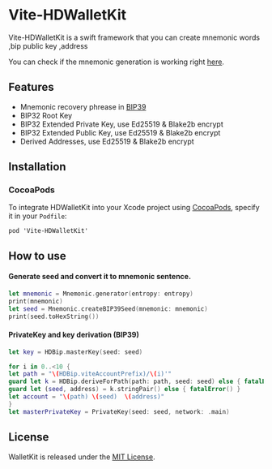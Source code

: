 # Vite-HDWalletKit
Vite-HDWalletKit  is a swift framework that you  can  create mnemonic words ,bip public key ,address 

You can check if the mnemonic generation is working right [here](https://iancoleman.io/bip39/).

## Features
- Mnemonic recovery phrease in [BIP39](https://github.com/bitcoin/bips/blob/master/bip-0039.mediawiki)
- BIP32 Root Key
- BIP32 Extended Private Key, use Ed25519 & Blake2b encrypt
- BIP32 Extended Public Key, use Ed25519 & Blake2b encrypt
- Derived Addresses, use Ed25519 & Blake2b encrypt

## Installation
### CocoaPods
<p>To integrate HDWalletKit into your Xcode project using <a href="http://cocoapods.org">CocoaPods</a>, specify it in your <code>Podfile</code>:</p>
<pre><code class="ruby language-ruby">pod 'Vite-HDWalletKit'</code></pre>

## How to use
#### Generate seed and convert it to mnemonic sentence.
```swift
let mnemonic = Mnemonic.generator(entropy: entropy)
print(mnemonic)
let seed = Mnemonic.createBIP39Seed(mnemonic: mnemonic)
print(seed.toHexString())

```
#### PrivateKey and key derivation (BIP39)

```swift
let key = HDBip.masterKey(seed: seed)

for i in 0..<10 {
let path = "\(HDBip.viteAccountPrefix)/\(i)'"
guard let k = HDBip.deriveForPath(path: path, seed: seed) else { fatalError() }
guard let (seed, address) = k.stringPair() else { fatalError() }
let account = "\(path) \(seed)  \(address)"
}
let masterPrivateKey = PrivateKey(seed: seed, network: .main)
```

## License
WalletKit is released under the [MIT License](https://github.com/essentiaone/HDWallet/blob/develop/LICENSE).
